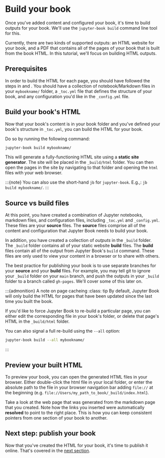 # Build your book

Once you've added content and configured your book, it's time to
build outputs for your book.
We'll use the `jupyter-book build` command line tool for this.

Currently, there are two kinds of supported outputs: an HTML website for your
book, and a PDF that contains all of the pages of your book that is built
from the book HTML.
In this tutorial, we'll focus on building HTML outputs.

## Prerequisites

In order to build the HTML for each page, you should have followed the steps
in [](overview.md) and [](create.md).
You should have a collection of notebook/Markdown files in your `mybookname/` folder, a `_toc.yml` file that defines the structure of your book, and any configuration you'd like in the `_config.yml` file.

## Build your book's HTML

Now that your book's content is in your book folder and you've defined your book's structure in `_toc.yml`, you can build the HTML for your book.

Do so by running the following command:

```bash
jupyter-book build mybookname/
```

This will generate a fully-functioning HTML site using a **static site generator**.
The site will be placed in the `_build/html` folder. You can then open the pages
in the site by navigating to that folder and opening the `html` files with your
web browser.

:::{note}
You can also use the short-hand `jb` for `jupyter-book`. E.g.,:
`jb build mybookname/`.
:::


## Source vs build files

At this point, you have created a combination of Jupyter notebooks, markdown files, and configuration files, including `_toc.yml` and `_config.yml`.
These files are your __source__ files.
The __source__ files comprise all of the content and configuration that Jupyter Book needs to build your book.

In addition, you have created a collection of _outputs_ in the `_build` folder.
The `_build` folder contains all of your static website __build__ files.
The __build__ files contain all of the output from Jupyter Book's `build` command.
These files are only used to view your content in a browser or to share with others.

The best practice for publishing your book is to use separate branches for your __source__ and your __build__ files.
For example, you may tell git to ignore your `_build` folder on your `main` branch, and push the outputs in your `_build` folder to a branch called `gh-pages`.
We'll cover some of this later on.

:::{admonition} A note on page cacheing
:class: tip
By default, Jupyter Book will only build the HTML for pages that have
been updated since the last time you built the book.

If you'd like to force Jupyter Book to re-build a particular page, you can either edit the
corresponding file in your book's folder, or delete that page's HTML in the `_build/html` folder.

You can also signal a full re-build using the `--all` option:

```bash
jupyter-book build --all mybookname/
```
:::

## Preview your built HTML

To preview your book, you can open the generated HTML files in your browser.
Either double-click the html file in your local folder, or enter the absolute
path to the file in your browser navigation bar adding `file://` at the beginning
(e.g. `file://Users/my_path_to_book/_build/index.html`).

Take a look at the web page that was generated from the markdown page that you created.
Note how the links you inserted were automatically **resolved** to point to the right place.
This is how you can keep consistent pointers from one section of your book to another.


## Next step: publish your book

Now that you've created the HTML for your book, it's time to publish it online.
That's covered in the [next section](./publish.md).
